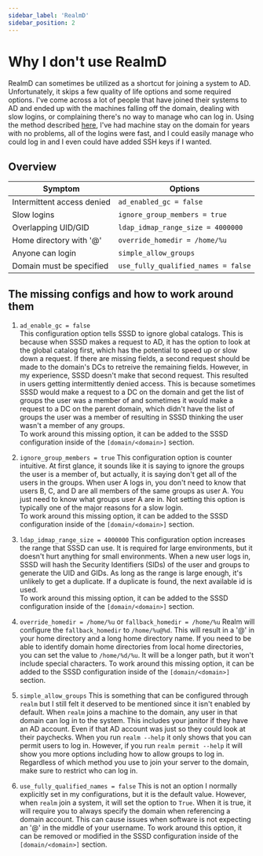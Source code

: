 ```yaml
---
sidebar_label: 'RealmD'
sidebar_position: 2
---
```


# Why I don't use RealmD

RealmD can sometimes be utilized as a shortcut for joining a system to AD. Unfortunately, it skips a few quality of life options and some required options. I've come across a lot of people that have joined their systems to AD and ended up with the machines falling off the domain, dealing with slow logins, or complaining there's no way to manage who can log in. Using the method described [here](join-ad.md), I've had machine stay on the domain for years with no problems, all of the logins were fast, and I could easily manage who could log in and I even could have added SSH keys if I wanted.

## Overview 
| Symptom                    | Options                             |
|----------------------------|-------------------------------------|
| Intermittent access denied | `ad_enabled_gc = false`             |
| Slow logins                | `ignore_group_members = true`       |
| Overlapping UID/GID        | `ldap_idmap_range_size = 4000000`   |
| Home directory with '@'    | `override_homedir = /home/%u`       |
| Anyone can login           | `simple_allow_groups`               |
| Domain must be specified   | `use_fully_qualified_names = false` |

## The missing configs and how to work around them

1. `ad_enable_gc = false`  
    This configuration option tells SSSD to ignore global catalogs. This is because when SSSD makes a request to AD, it has the option to look at the global catalog first, which has the potential to speed up or slow down a request. If there are missing fields, a second request should be made to the domain's DCs to retreive the remaining fields. However, in my experience, SSSD doesn't make that second request. This resulted in users getting intermittently denied access. This is because sometimes SSSD would make a request to a DC on the domain and get the list of groups the user was a member of and sometimes it would make a request to a DC on the parent domain, which didn't have the list of groups the user was a member of resulting in SSSD thinking the user wasn't a member of any groups.  
    To work around this missing option, it can be added to the SSSD configuration inside of the `[domain/<domain>]` section.

1. `ignore_group_members = true`
    This configuration option is counter intuitive. At first glance, it sounds like it is saying to ignore the groups the user is a member of, but actually, it is saying don't get all of the users in the groups. When user A logs in, you don't need to know that users B, C, and D are all members of the same groups as user A. You just need to know what groups user A are in. Not setting this option is typically one of the major reasons for a slow login.  
    To work around this missing option, it can be added to the SSSD configuration inside of the `[domain/<domain>]` section.

1. `ldap_idmap_range_size = 4000000`
    This configuration option increases the range that SSSD can use. It is required for large environments, but it doesn't hurt anything for small environments. When a new user logs in, SSSD will hash the Security Identifiers (SIDs) of the user and groups to generate the UID and GIDs. As long as the range is large enough, it's unlikely to get a duplicate. If a duplicate is found, the next available id is used.  
    To work around this missing option, it can be added to the SSSD configuration inside of the `[domain/<domain>]` section.

1. `override_homedir = /home/%u` or `fallback_homedir = /home/%u`
    Realm will configure the `fallback_homedir` to `/home/%u@%d`. This will result in a '@' in your home directory and a long home directory name. If you need to be able to identify domain home directories from local home directories, you can set the value to `/home/%d/%u`. It will be a longer path, but it won't include special characters.
    To work around this missing option, it can be added to the SSSD configuration inside of the `[domain/<domain>]` section.

1. `simple_allow_groups`
    This is something that can be configured through `realm` but I still felt it deserved to be mentioned since it isn't enabled by default. When `realm` joins a machine to the domain, any user in that domain can log in to the system. This includes your janitor if they have an AD account. Even if that AD account was just so they could look at their paychecks. When you run `realm --help` it only shows that you can permit users to log in. However, if you run `realm permit --help` it will show you more options including how to allow groups to log in. Regardless of which method you use to join your server to the domain, make sure to restrict who can log in.

1. `use_fully_qualified_names = false`
    This is not an option I normally explicitly set in my configurations, but it is the default value. However, when `realm` join a system, it will set the option to `True`. When it is true, it will require you to always specify the domain when referencing a domain account. This can cause issues when software is not expecting an '@' in the middle of your username.
    To work around this option, it can be removed or modified in the SSSD configuration inside of the `[domain/<domain>]` section.